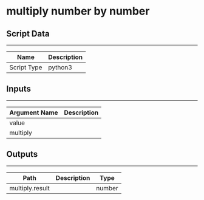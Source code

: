 # multiply number by number

## Script Data

---

| **Name** | **Description** |
| --- | --- |
| Script Type | python3 |

## Inputs

---

| **Argument Name** | **Description** |
| --- | --- |
| value |  |
| multiply |  |

## Outputs

---

| **Path** | **Description** | **Type** |
| --- | --- | --- |
| multiply.result |  | number |
